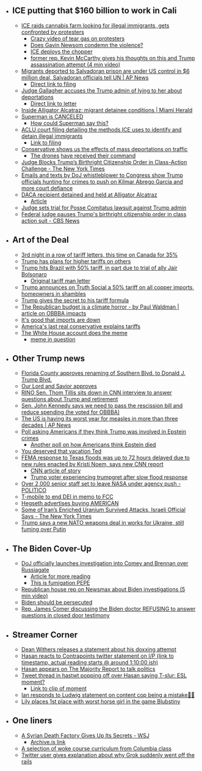   - ## ICE putting that $160 billion to work in Cali
    - [ICE raids cannabis farm looking for illegal immigrants, gets confronted by protesters](https://youtu.be/c7BPyxQsXgQ?si=OWZB-QAGM1hrRLFa)
      - [Crazy video of tear gas on protesters](https://x.com/KTLA/status/1943430173254438942)
      - [Does Gavin Newsom condemn the violence?](https://x.com/GavinNewsom/status/1943488950716502407)
      - [ICE deploys the chopper](https://x.com/Acyn/status/1943435505544093895)
      - [former rep. Kevin McCarthy gives his thoughts on this and Trump assassination attempt (4 min video)](https://youtu.be/4A1nVjFvH8g?si=WX_yc2qjLT_nfct6)
    - [Migrants deported to Salvadoran prison are under US control in $6 million deal, Salvadoran officials tell UN | AP News](https://apnews.com/article/trump-migrants-el-salvador-prison-3c46db296c219c7b3a701474eaea5184)
      - [Direct link to filing](https://storage.courtlistener.com/recap/gov.uscourts.dcd.278436/gov.uscourts.dcd.278436.160.0.pdf)
    - [Judge Gallagher accuses the Trump admin of lying to her about deportations](https://x.com/kyledcheney/status/1942653617275859308)
      - [Direct link to letter](https://storage.courtlistener.com/recap/gov.uscourts.mdd.457483/gov.uscourts.mdd.457483.319.0.pdf)
    - [Inside Alligator Alcatraz: migrant detainee conditions | Miami Herald](https://www.miamiherald.com/news/local/immigration/article310130645.html)
    - [Superman is CANCELED](https://x.com/Acyn/status/1942764559976272220)
      - [How could Superman say this?](https://x.com/Acyn/status/1942764002423234863)
    - [ACLU court filing detailing the methods ICE uses to identify and detain illegal immigrants](https://x.com/David_J_Bier/status/1943043148759892361)
      - [Link to filing](https://storage.courtlistener.com/recap/gov.uscourts.caed.461248/gov.uscourts.caed.461248.31.0.pdf)
    - [Conservative shows us the effects of mass deportations on traffic](https://x.com/EndWokeness/status/1943007405874295061)
      - [The drones](https://x.com/StephenM/status/1942981399080018275) [have received their command](https://x.com/WallStreetApes/status/1942968818482966686)
    - [Judge Blocks Trump’s Birthright Citizenship Order in Class-Action Challenge - The New York Times](https://www.nytimes.com/2025/07/10/us/politics/trump-birthright-citizenship-lawsuit.html)
    - [Emails and texts by DoJ whistleblower to Congress show Trump officials hunting for crimes to push on Kilmar Abrego Garcia and more court defiance](https://x.com/kyledcheney/status/1943298726174327159)
    - [DACA recipient detained and held at Alligator Alcatraz](https://x.com/EdKrassen/status/1943372146061053982)
      - [Article](https://www.wesh.com/article/daca-recipient-florida-at-alligator-alcatraz-attorney-says/65370143)
    - [Judge sets trial for Posse Comitatus lawsuit against Trump admin](https://x.com/kyledcheney/status/1943122399366443429)
    - [Federal judge pauses Trump's birthright citizenship order in class action suit - CBS News](https://www.cbsnews.com/news/trump-birthright-citizenship-order-blocked-class-action-lawsuit/)
  - ## Art of the Deal
    - [3rd night in a row of tariff letters, this time on Canada for 35%](https://x.com/Acyn/status/1943465033104855115)
    - [Trump has plans for higher tariffs on others](https://www.reuters.com/world/us/trump-puts-35-tariff-canada-eyes-15-20-tariffs-others-2025-07-11/)
    - [Trump hits Brazil with 50% tariff, in part due to trial of ally Jair Bolsonaro](https://www.nbcnews.com/business/economy/trump-hits-brazil-50-percent-tariff-citing-ex-president-jair-bolsonaro-rcna217859)
      - [Original tariff man letter](https://x.com/MikeBenzCyber/status/1943080136330334458)
    - [Trump announces on Truth Social a 50% tariff on all copper imports, homeowners in shambles](https://x.com/SpencerHakimian/status/1943106168294908130)
    - [Trump gives the secret to his tariff formula](https://x.com/atrupar/status/1943000757814386725)
    - [The Republican budget is a climate horror - by Paul Waldman | article on OBBBA impacts](https://www.publicnotice.co/p/trump-big-bill-obbb-climate-policy-provisions)
    - [It's good that imports are down](https://x.com/atrupar/status/1943053467561415045)
    - [America's last real conservative explains tariffs](https://x.com/RpsAgainstTrump/status/1943362133044945103)
    - [The White House account does the meme](https://x.com/WhiteHouse/status/1943360164238684601)
      - [meme in question](https://files.catbox.moe/8nafqt.jpg)
  - ## Other Trump news
    -  [Florida County approves renaming of Southern Blvd. to Donald J. Trump Blvd.](https://www.palmbeachpost.com/story/news/trump/2025/07/08/county-approves-renaming-of-southern-blvd-to-donald-j-trump-blvd/84503547007/)
      - [Our Lord and Savior approves](https://x.com/TrumpDailyPosts/status/1942752591286317351)
    - [RINO Sen. Thom Tillis sits down in CNN interview to answer questions about Trump and retirement](https://youtu.be/1wphyWTBgUM?si=cnC5ciq-1shUIyOd)
    - [Sen. John Kennedy says we need to pass the rescission bill and reduce spending (he voted for OBBBA)](https://x.com/SenJohnKennedy/status/1943077401480610110)
    - [The US is having its worst year for measles in more than three decades | AP News](https://apnews.com/article/measles-outbreak-us-texas-mmr-vaccine-rfk-144ed193e13de675a750e52a505423e9)
    - [Poll asking Americans if they think Trump was involved in Epstein crimes](https://x.com/YouGovAmerica/status/1942945620882338052)
      - [Another poll on how Americans think Epstein died](https://x.com/USA_Polling/status/1942948486934097923)
    - [You deserved that vacation Ted](https://x.com/Acyn/status/1943119920213930267)
    - [FEMA response to Texas floods was up to 72 hours delayed due to new rules enacted by Kristi Noem, says new CNN report](https://x.com/Acyn/status/1943100759375253731)
      - [CNN article of story](https://www.cnn.com/2025/07/09/politics/fema-texas-flood-noem)
      - [Trump voter experiencing trumpgret after slow flood response](https://x.com/mistergeezy/status/1942940176663097454)
    - [Over 2,000 senior staff set to leave NASA under agency push - POLITICO](https://www.politico.com/news/2025/07/09/nasa-staff-departures-00444674)
    - [T-mobile to end DEI in memo to FCC](https://bsky.app/profile/thedesk.net/post/3ltkfrzm76k24)
    - [Hegseth advertises buying AMERICAN](https://x.com/RonFilipkowski/status/1943410955817287959)
    - [Some of Iran’s Enriched Uranium Survived Attacks, Israeli Official Says - The New York Times](https://www.nytimes.com/2025/07/10/us/politics/iran-attacks-damage.html)
    - [Trump says a new NATO weapons deal in works for Ukraine, still fuming over Putin](https://x.com/KyivIndependent/status/1943507947671171361)
  - ## The Biden Cover-Up
    - [DoJ officially launches investigation into Comey and Brennan over Russiagate](https://x.com/CalltoActivism/status/1942732726471135611)
      - [Article for more reading](https://www.reuters.com/world/us/fbi-launches-probes-into-former-fbi-director-ex-cia-director-fox-news-reports-2025-07-08/)
      - [This is fumigation PEPE](https://x.com/atrupar/status/1942975991040614811)
    -  [Republican house rep on Newsmax about Biden investigations (5 min video)](https://youtu.be/aVg4j_BRv1M?si=w6PEZEApaQrTS-z4)
      - [Biden should be persecuted](https://x.com/atrupar/status/1942977653775986691)
    - [Rep. James Comer discussing the Biden doctor REFUSING to answer questions in closed door testimony](https://youtu.be/tUDREKopTbs?si=sWIeGogJBt7zSwbk)
  - ## Streamer Corner
    - [Dean Withers releases a statement about his doxxing attempt](https://x.com/Awk20000/status/1943492005868491075)
    - [Hasan reacts to Contrapoints twitter statement on I/P (link to timestamp, actual reading starts @ around 1:10:00 ish)](https://www.twitch.tv/videos/2508806138?t=0h45m48s)
    - [Hasan appears on The Majority Report to talk politics](https://www.youtube.com/live/cCuUiEd6hIk?si=2pMPltGYzNGjomJ_)
    - [Tweet thread in hastwt popping off over Hasan saying T-slur: ESL moment?](https://x.com/Cadenza_23/status/1943414827189207218)
      - [Link to clip of moment](https://x.com/winsrfree/status/1943503108367147181)
    - [Ian responds to Ludwig statement on content cop being a mistake🧠🤛](https://x.com/Awk20000/status/1943437733961306204)
    - [Lily places 1st place with worst horse girl in the game Blubstiny](https://www.twitch.tv/lilypichu/clip/PuzzledTenuousYak4Head-68ZIonFx3GQ_-d5k)
  - ## One liners
    - [A Syrian Death Factory Gives Up Its Secrets - WSJ](https://www.wsj.com/world/middle-east/syrian-prison-death-950fde96)
      - [Archive.is link](https://archive.is/sKICf)
    - [A selection of woke course curriculum from Columbia class](https://x.com/Noahpinion/status/1943117873205187065)
    - [Twitter user gives explanation about why Grok suddenly went off the rails](https://x.com/witte_sergei/status/1942703184700453230)
#